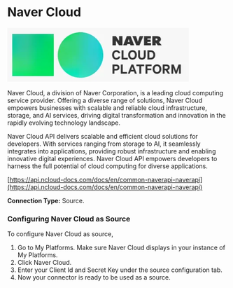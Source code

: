 # Naver Cloud

![](<.gitbook/assets/image (43).png>)

Naver Cloud, a division of Naver Corporation, is a leading cloud computing service provider. Offering a diverse range of solutions, Naver Cloud empowers businesses with scalable and reliable cloud infrastructure, storage, and AI services, driving digital transformation and innovation in the rapidly evolving technology landscape.

Naver Cloud API delivers scalable and efficient cloud solutions for developers. With services ranging from storage to AI, it seamlessly integrates into applications, providing robust infrastructure and enabling innovative digital experiences. Naver Cloud API empowers developers to harness the full potential of cloud computing for diverse applications.

[https://api.ncloud-docs.com/docs/en/common-naverapi-naverapi](https://api.ncloud-docs.com/docs/en/common-naverapi-naverapi)

**Connection Type:** Source.

### Configuring Naver Cloud as Source

To configure Naver Cloud as source,

1. Go to My Platforms. Make sure Naver Cloud displays in your instance of My Platforms.
2. Click Naver Cloud.
3. Enter your Client Id and Secret Key under the source configuration tab.
4. Now your connector is ready to be used as a source.&#x20;
